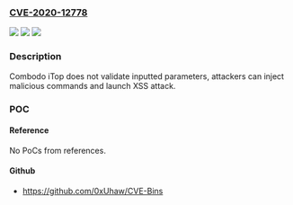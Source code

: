 ### [CVE-2020-12778](https://cve.mitre.org/cgi-bin/cvename.cgi?name=CVE-2020-12778)
![](https://img.shields.io/static/v1?label=Product&message=iTop&color=blue)
![](https://img.shields.io/static/v1?label=Version&message=0%3C%3D%202.7.0-beta2%20&color=brighgreen)
![](https://img.shields.io/static/v1?label=Vulnerability&message=Reflected%20XSS&color=brighgreen)

### Description

Combodo iTop does not validate inputted parameters, attackers can inject malicious commands and launch XSS attack.

### POC

#### Reference
No PoCs from references.

#### Github
- https://github.com/0xUhaw/CVE-Bins

